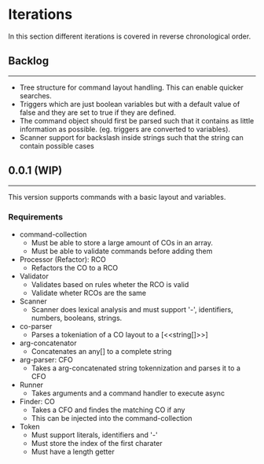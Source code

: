 # Iterations
In this section different iterations is covered in reverse chronological order.

## Backlog
---
 * Tree structure for command layout handling. This can enable quicker searches.
 * Triggers which are just boolean variables but with a default value of false and they are set to true if they are defined.
 * The command object should first be parsed such that it contains as little information as possible. (eg. triggers are converted to variables).
 * Scanner support for backslash inside strings such that the string can contain possible cases

## 0.0.1 (WIP)
---
This version supports commands with a basic layout and variables.

### Requirements
 * command-collection
   * Must be able to store a large amount of COs in an array.
   * Must be able to validate commands before adding them
 * Processor (Refactor): RCO
   * Refactors the CO to a RCO
 * Validator
   * Validates based on rules wheter the RCO is valid
   * Validate wheter RCOs are the same
 * Scanner
   * Scanner does lexical analysis and must support '-', identifiers, numbers, booleans, strings.
 * co-parser
   * Parses a tokeniation of a CO layout to a [<<string[]>>]
 * arg-concatenator
   * Concatenates an any[] to a complete string
 * arg-parser: CFO
   * Takes a arg-concatenated string tokennization and parses it to a CFO
 * Runner
   * Takes arguments and a command handler to execute async
 * Finder: CO
   * Takes a CFO and findes the matching CO if any
   * This can be injected into the command-collection
 * Token
   * Must support literals, identifiers and '-'
   * Must store the index of the first charater
   * Must have a length getter